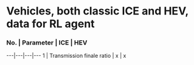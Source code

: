 # Vehicles, both classic ICE and HEV, data for RL agent

### No. | Parameter | ICE | HEV
---|---|---|---
1 | Transmission finale ratio | x | x 
